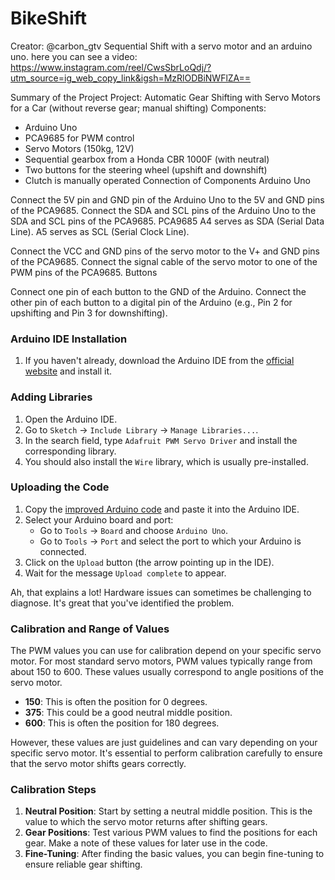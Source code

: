 # BikeShift

Creator: @carbon_gtv
Sequential Shift with a servo motor and an arduino uno.
here you can see a video:
https://www.instagram.com/reel/CwsSbrLoQdj/?utm_source=ig_web_copy_link&igsh=MzRlODBiNWFlZA==



Summary of the Project
Project: Automatic Gear Shifting with Servo Motors for a Car (without reverse gear; manual shifting)
Components:

- Arduino Uno
- PCA9685 for PWM control
- Servo Motors (150kg, 12V)
- Sequential gearbox from a Honda CBR 1000F (with neutral)
- Two buttons for the steering wheel (upshift and downshift)
- Clutch is manually operated
Connection of Components
Arduino Uno

Connect the 5V pin and GND pin of the Arduino Uno to the 5V and GND pins of the PCA9685.
Connect the SDA and SCL pins of the Arduino Uno to the SDA and SCL pins of the PCA9685.
PCA9685
A4 serves as SDA (Serial Data Line).
A5 serves as SCL (Serial Clock Line).

Connect the VCC and GND pins of the servo motor to the V+ and GND pins of the PCA9685.
Connect the signal cable of the servo motor to one of the PWM pins of the PCA9685.
Buttons

Connect one pin of each button to the GND of the Arduino.
Connect the other pin of each button to a digital pin of the Arduino (e.g., Pin 2 for upshifting and Pin 3 for downshifting).





### Arduino IDE Installation
1. If you haven't already, download the Arduino IDE from the [official website](https://www.arduino.cc/en/software) and install it.

### Adding Libraries
1. Open the Arduino IDE.
2. Go to `Sketch` -> `Include Library` -> `Manage Libraries...`.
3. In the search field, type `Adafruit PWM Servo Driver` and install the corresponding library.
4. You should also install the `Wire` library, which is usually pre-installed.

### Uploading the Code
1. Copy the [improved Arduino code](https://cpad.io/s/17d8f1be) and paste it into the Arduino IDE.
2. Select your Arduino board and port:
    - Go to `Tools` -> `Board` and choose `Arduino Uno`.
    - Go to `Tools` -> `Port` and select the port to which your Arduino is connected.
3. Click on the `Upload` button (the arrow pointing up in the IDE).
4. Wait for the message `Upload complete` to appear.


Ah, that explains a lot! Hardware issues can sometimes be challenging to diagnose. It's great that you've identified the problem.

### Calibration and Range of Values
The PWM values you can use for calibration depend on your specific servo motor. For most standard servo motors, PWM values typically range from about 150 to 600. These values usually correspond to angle positions of the servo motor.

- **150**: This is often the position for 0 degrees.
- **375**: This could be a good neutral middle position.
- **600**: This is often the position for 180 degrees.

However, these values are just guidelines and can vary depending on your specific servo motor. It's essential to perform calibration carefully to ensure that the servo motor shifts gears correctly.

### Calibration Steps
1. **Neutral Position**: Start by setting a neutral middle position. This is the value to which the servo motor returns after shifting gears.
2. **Gear Positions**: Test various PWM values to find the positions for each gear. Make a note of these values for later use in the code.
3. **Fine-Tuning**: After finding the basic values, you can begin fine-tuning to ensure reliable gear shifting.
